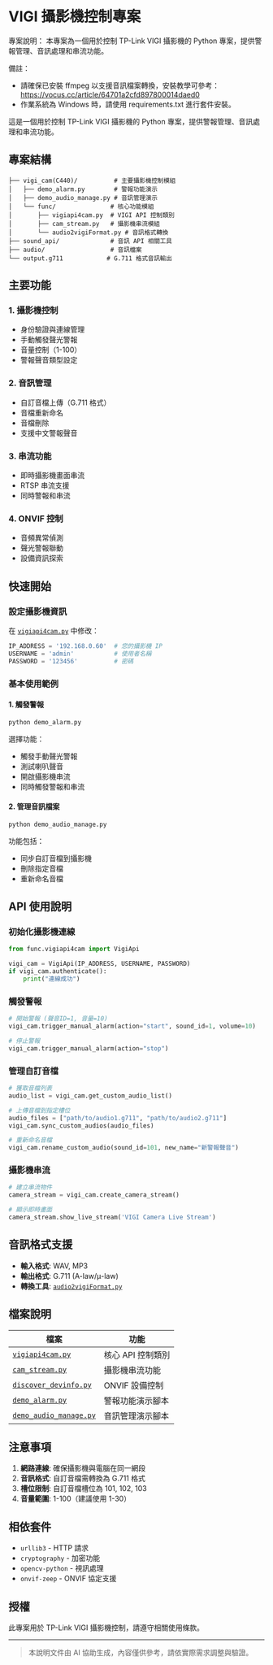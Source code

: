 # VIGI 攝影機控制專案


專案說明：
本專案為一個用於控制 TP-Link VIGI 攝影機的 Python 專案，提供警報管理、音訊處理和串流功能。

備註：
- 請確保已安裝 ffmpeg 以支援音訊檔案轉換，安裝教學可參考：https://vocus.cc/article/64701a2cfd897800014daed0
- 作業系統為 Windows 時，請使用 requirements.txt 進行套件安裝。

這是一個用於控制 TP-Link VIGI 攝影機的 Python 專案，提供警報管理、音訊處理和串流功能。

## 專案結構

```
├── vigi_cam(C440)/          # 主要攝影機控制模組
│   ├── demo_alarm.py        # 警報功能演示
│   ├── demo_audio_manage.py # 音訊管理演示
│   └── func/               # 核心功能模組
│       ├── vigiapi4cam.py  # VIGI API 控制類別
│       ├── cam_stream.py   # 攝影機串流模組
│       └── audio2vigiFormat.py # 音訊格式轉換
├── sound_api/              # 音訊 API 相關工具
├── audio/                  # 音訊檔案
└── output.g711            # G.711 格式音訊輸出
```

## 主要功能

### 1. 攝影機控制
- 身份驗證與連線管理
- 手動觸發聲光警報
- 音量控制（1-100）
- 警報聲音類型設定

### 2. 音訊管理
- 自訂音檔上傳（G.711 格式）
- 音檔重新命名
- 音檔刪除
- 支援中文警報聲音

### 3. 串流功能
- 即時攝影機畫面串流
- RTSP 串流支援
- 同時警報和串流

### 4. ONVIF 控制
- 音頻異常偵測
- 聲光警報聯動
- 設備資訊探索

## 快速開始

### 設定攝影機資訊
在 [`vigiapi4cam.py`](vigi_cam(C440)/func/vigiapi4cam.py) 中修改：
```python
IP_ADDRESS = '192.168.0.60'  # 您的攝影機 IP
USERNAME = 'admin'           # 使用者名稱
PASSWORD = '123456'          # 密碼
```

### 基本使用範例

#### 1. 觸發警報
```bash
python demo_alarm.py
```
選擇功能：
- 觸發手動聲光警報
- 測試喇叭聲音
- 開啟攝影機串流
- 同時觸發警報和串流

#### 2. 管理音訊檔案
```bash
python demo_audio_manage.py
```
功能包括：
- 同步自訂音檔到攝影機
- 刪除指定音檔
- 重新命名音檔

## API 使用說明

### 初始化攝影機連線
```python
from func.vigiapi4cam import VigiApi

vigi_cam = VigiApi(IP_ADDRESS, USERNAME, PASSWORD)
if vigi_cam.authenticate():
    print("連線成功")
```

### 觸發警報
```python
# 開始警報 (聲音ID=1, 音量=10)
vigi_cam.trigger_manual_alarm(action="start", sound_id=1, volume=10)

# 停止警報
vigi_cam.trigger_manual_alarm(action="stop")
```

### 管理自訂音檔
```python
# 獲取音檔列表
audio_list = vigi_cam.get_custom_audio_list()

# 上傳音檔到指定槽位
audio_files = ["path/to/audio1.g711", "path/to/audio2.g711"]
vigi_cam.sync_custom_audios(audio_files)

# 重新命名音檔
vigi_cam.rename_custom_audio(sound_id=101, new_name="新警報聲音")
```

### 攝影機串流
```python
# 建立串流物件
camera_stream = vigi_cam.create_camera_stream()

# 顯示即時畫面
camera_stream.show_live_stream('VIGI Camera Live Stream')
```

## 音訊格式支援

- **輸入格式**: WAV, MP3
- **輸出格式**: G.711 (A-law/μ-law)
- **轉換工具**: [`audio2vigiFormat.py`](vigi_cam(C440)/func/audio2vigiFormat.py)

## 檔案說明

| 檔案 | 功能 |
|------|------|
| [`vigiapi4cam.py`](vigi_cam(C440)/func/vigiapi4cam.py) | 核心 API 控制類別 |
| [`cam_stream.py`](vigi_cam(C440)/func/cam_stream.py) | 攝影機串流功能 |
| [`discover_devinfo.py`](sound_api/discover_devinfo.py) | ONVIF 設備控制 |
| [`demo_alarm.py`](vigi_cam(C440)/demo_alarm.py) | 警報功能演示腳本 |
| [`demo_audio_manage.py`](vigi_cam(C440)/demo_audio_manage.py) | 音訊管理演示腳本 |

## 注意事項

1. **網路連線**: 確保攝影機與電腦在同一網段
2. **音訊格式**: 自訂音檔需轉換為 G.711 格式
3. **槽位限制**: 自訂音檔槽位為 101, 102, 103
4. **音量範圍**: 1-100（建議使用 1-30）

## 相依套件

- `urllib3` - HTTP 請求
- `cryptography` - 加密功能
- `opencv-python` - 視訊處理
- `onvif-zeep` - ONVIF 協定支援

## 授權

此專案用於 TP-Link VIGI 攝影機控制，請遵守相關使用條款。

---

> 本說明文件由 AI 協助生成，內容僅供參考，請依實際需求調整與驗證。
